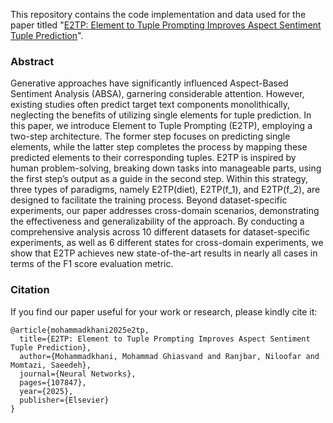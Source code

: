 <p>This repository contains the code implementation and data used for the paper titled "<a href="https://arxiv.org/pdf/2405.06454">E2TP: Element to Tuple Prompting Improves Aspect Sentiment Tuple Prediction</a>".</p>

### Abstract
Generative approaches have significantly influenced Aspect-Based Sentiment Analysis (ABSA), garnering considerable attention. However, existing studies often predict target text components monolithically, neglecting the benefits of utilizing single elements for tuple prediction. In this paper, we introduce Element to Tuple Prompting (E2TP), employing a two-step architecture. The former step focuses on predicting single elements, while the latter step completes the process by mapping these predicted elements to their corresponding tuples. E2TP is inspired by human problem-solving, breaking down tasks into manageable parts, using the first step’s output as a guide in the second step. Within this strategy, three types of paradigms, namely E2TP(diet), E2TP(f_1), and E2TP(f_2), are designed to facilitate the training process. Beyond dataset-specific experiments, our paper addresses cross-domain scenarios, demonstrating the effectiveness and generalizability of the approach. By conducting a comprehensive analysis across 10 different datasets for dataset-specific experiments, as well as 6 different states for cross-domain experiments, we show that E2TP achieves new state-of-the-art results in nearly all cases in terms of the F1 score evaluation metric.

### Citation
If you find our paper useful for your work or research, please kindly cite it:
```
@article{mohammadkhani2025e2tp,
  title={E2TP: Element to Tuple Prompting Improves Aspect Sentiment Tuple Prediction},
  author={Mohammadkhani, Mohammad Ghiasvand and Ranjbar, Niloofar and Momtazi, Saeedeh},
  journal={Neural Networks},
  pages={107847},
  year={2025},
  publisher={Elsevier}
}
```
